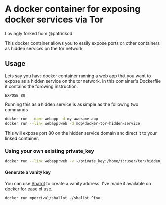 # A docker container for exposing docker services via Tor

Lovingly forked from @patrickod

This docker container allows you to easily expose ports on other containers as hidden services on the tor network.

## Usage

Lets say you have docker container running a web app that you want to expose as a hidden service on the tor network. In this container's Dockerfile it contains the following instruction.

```
EXPOSE 80
```

Running this as a hidden service is as simple as the following two commands

```bash
docker run --name webapp -d my-awesome-app
docker run --link webapp:web -d mdp/docker-tor-hidden-service
```

This will expose port 80 on the hidden service domain and direct it to your linked container.

### Using your own existing private_key

```bash
docker run --link webapp:web -v ~/private_key:/home/toruser/tor/hidden_service/private_key -d mdp/docker-tor-hidden-service
```
#### Generate a vanity key

You can use [Shallot](https://github.com/katmagic/Shallot) to create a vanity address. I've made it available on docker for ease of use.

```
docker run mpercival/shallot ./shallot ^foo
```
